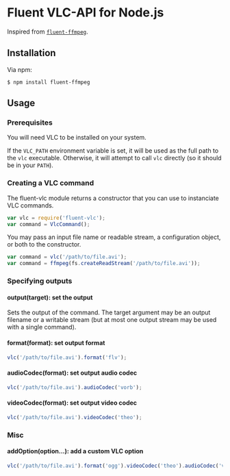 # Fluent VLC-API for Node.js

Inspired from [`fluent-ffmpeg`](https://github.com/fluent-ffmpeg/node-fluent-ffmpeg).

## Installation

Via npm:
```
$ npm install fluent-ffmpeg
```

## Usage

### Prerequisites

You will need VLC to be installed on your system.

If the `VLC_PATH` environment variable is set, it will be used as the full path to the `vlc` executable. Otherwise, it will attempt to call `vlc` directly (so it should be in your `PATH`).

### Creating a VLC command

The fluent-vlc module returns a constructor that you can use to instanciate VLC commands.

```js
var vlc = require('fluent-vlc');
var command = VlcCommand();
```

You may pass an input file name or readable stream, a configuration object, or both to the constructor.
```js
var command = vlc('/path/to/file.avi');
var command = ffmpeg(fs.createReadStream('/path/to/file.avi'));
```

### Specifying outputs

#### output(target): set the output

Sets the output of the command. The target argument may be an output filename or a writable stream (but at most one output stream may be used with a single command).

#### format(format): set output format

```js
vlc('/path/to/file.avi').format('flv');
```

#### audioCodec(format): set output audio codec

```js
vlc('/path/to/file.avi').audioCodec('vorb');
```

#### videoCodec(format): set output video codec

```js
vlc('/path/to/file.avi').videoCodec('theo');
```

### Misc

#### addOption(option...): add a custom VLC option

```js
vlc('/path/to/file.avi').format('ogg').videoCodec('theo').audioCodec('vorb').addOption('--sout-theora-quality=5', '--sout-vorbis-quality=1');
```